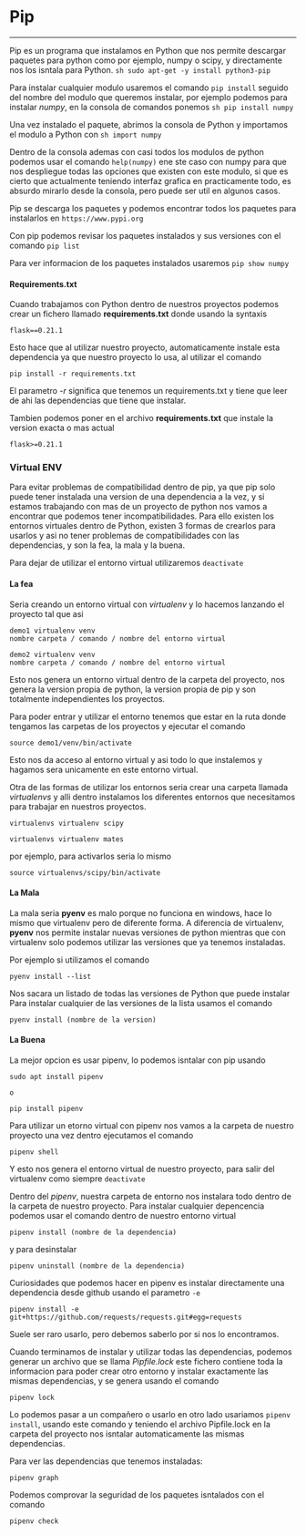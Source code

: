 # Pip
---

Pip es un programa que instalamos en Python que nos permite descargar paquetes para python como por ejemplo, numpy o scipy, y directamente nos los isntala para Python.
    ```sh
    sudo apt-get -y install python3-pip
    ```

Para instalar cualquier modulo usaremos el comando ``` pip install ``` seguido del nombre del modulo que queremos instalar, por ejemplo podemos para instalar *numpy*, en la consola de comandos ponemos
    ```sh
    pip install numpy
    ```

Una vez instalado el paquete, abrimos la consola de Python y importamos el modulo a Python con
    ```sh
        import numpy
    ```

Dentro de la consola ademas con casi todos los modulos de python podemos usar el comando ```help(numpy)``` ene ste caso con numpy para que nos despliegue todas las opciones que existen con este modulo, si que es cierto que actualmente teniendo interfaz grafica en practicamente todo, es absurdo mirarlo desde la consola, pero puede ser util en algunos casos.

Pip se descarga los paquetes y podemos encontrar todos los paquetes para instalarlos en ``` https://www.pypi.org ```

Con pip podemos revisar los paquetes instalados y sus versiones con el comando ``` pip list ```

Para ver informacion de los paquetes instalados usaremos ``` pip show numpy ```


#### Requirements.txt

Cuando trabajamos con Python dentro de nuestros proyectos podemos crear un fichero llamado **requirements.txt** donde usando la syntaxis

    flask==0.21.1
    
Esto hace que al utilizar nuestro proyecto, automaticamente instale esta dependencia ya que nuestro proyecto lo usa, al utilizar el comando 

    pip install -r requirements.txt

El parametro *-r* significa que tenemos un requirements.txt y tiene que leer de ahi las dependencias que tiene que instalar.

Tambien podemos poner en el archivo **requirements.txt** que instale la version exacta o mas actual

    flask>=0.21.1

### Virtual ENV

Para evitar problemas de compatibilidad dentro de pip, ya que pip solo puede tener instalada una version de una dependencia a la vez, y si estamos trabajando con mas de un proyecto de python nos vamos a encontrar que podemos tener incompatibilidades. 
Para ello existen los entornos virtuales dentro de Python, existen 3 formas de crearlos para usarlos y asi no tener problemas de compatibilidades con las dependencias, y son la fea, la mala y la buena.

Para dejar de utilizar el entorno virtual utilizaremos ``` deactivate ```

#### La fea 
Seria creando un entorno virtual con *virtualenv* y lo hacemos lanzando el proyecto tal que asi

    demo1 virtualenv venv
    nombre carpeta / comando / nombre del entorno virtual

    demo2 virtualenv venv
    nombre carpeta / comando / nombre del entorno virtual

Esto nos genera un entorno virtual dentro de la carpeta del proyecto, nos genera la version propia de python, la version propia de pip y son totalmente independientes los proyectos. 

Para poder entrar y utilizar el entorno tenemos que estar en la ruta donde tengamos las carpetas de los proyectos y ejecutar el comando

    source demo1/venv/bin/activate

Esto nos da acceso al entorno virtual y asi todo lo que instalemos y hagamos sera unicamente en este entorno virtual.

Otra de las formas de utilizar los entornos seria crear una carpeta llamada *virtualenvs* y alli dentro instalamos los diferentes entornos que necesitamos para trabajar en nuestros proyectos.

    virtualenvs virtualenv scipy

    virtualenvs virtualenv mates

por ejemplo, para activarlos seria lo mismo

    source virtualenvs/scipy/bin/activate


#### La Mala

La mala seria **pyenv** es malo porque no funciona en windows, hace lo mismo que virtualenv pero de diferente forma. A diferencia de virtualenv, **pyenv** nos permite instalar nuevas versiones de python mientras que con virtualenv solo podemos utilizar las versiones que ya tenemos instaladas.

Por ejemplo si utilizamos el comando

    pyenv install --list

Nos sacara un listado de todas las versiones de Python que puede instalar
Para instalar cualquier de las versiones de la lista usamos el comando

    pyenv install (nombre de la version)



#### La Buena

La mejor opcion es usar pipenv, lo podemos isntalar con pip usando

    sudo apt install pipenv

    o 

    pip install pipenv

Para utilizar un etorno virtual con pipenv nos vamos a la carpeta de nuestro proyecto una vez dentro ejecutamos el comando

    pipenv shell

Y esto nos genera el entorno virtual de nuestro proyecto, para salir del virtualenv como siempre ``` deactivate ```

Dentro del *pipenv*, nuestra carpeta de entorno nos instalara todo dentro de la carpeta de nuestro proyecto. Para instalar cualquier depencencia podemos usar el comando dentro de nuestro entorno virtual

    pipenv install (nombre de la dependencia)

y para desinstalar

    pipenv uninstall (nombre de la dependencia)

Curiosidades que podemos hacer en pipenv es instalar directamente una dependencia desde github usando el parametro ```-e```

    pipenv install -e git+https://github.com/requests/requests.git#egg=requests

Suele ser raro usarlo, pero debemos saberlo por si nos lo encontramos.

Cuando terminamos de instalar y utilizar todas las dependencias, podemos generar un archivo que se llama *Pipfile.lock* este fichero contiene toda la informacion para poder crear otro entorno y instalar exactamente las mismas dependencias, y se genera usando el comando

    pipenv lock

Lo podemos pasar a un compañero o usarlo en otro lado usariamos ```pipenv install```, usando este comando y teniendo el archivo Pipfile.lock en la carpeta del proyecto nos isntalar automaticamente las mismas dependencias. 

Para ver las dependencias que tenemos instaladas:

    pipenv graph

Podemos comprovar la seguridad de los paquetes isntalados con el comando 
    
    pipenv check

